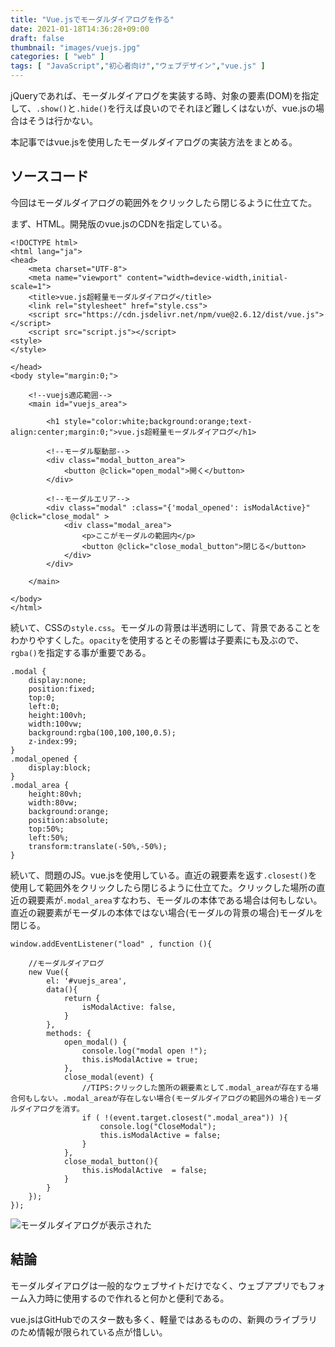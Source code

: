 ```yaml
---
title: "Vue.jsでモーダルダイアログを作る"
date: 2021-01-18T14:36:28+09:00
draft: false
thumbnail: "images/vuejs.jpg"
categories: [ "web" ]
tags: [ "JavaScript","初心者向け","ウェブデザイン","vue.js" ]
---
```



jQueryであれば、モーダルダイアログを実装する時、対象の要素(DOM)を指定して、`.show()`と`.hide()`を行えば良いのでそれほど難しくはないが、vue.jsの場合はそうは行かない。

本記事ではvue.jsを使用したモーダルダイアログの実装方法をまとめる。

## ソースコード

今回はモーダルダイアログの範囲外をクリックしたら閉じるように仕立てた。

まず、HTML。開発版のvue.jsのCDNを指定している。

    <!DOCTYPE html>
    <html lang="ja">
    <head>
        <meta charset="UTF-8">
        <meta name="viewport" content="width=device-width,initial-scale=1">
        <title>vue.js超軽量モーダルダイアログ</title>
        <link rel="stylesheet" href="style.css">
        <script src="https://cdn.jsdelivr.net/npm/vue@2.6.12/dist/vue.js"></script>
        <script src="script.js"></script>
    <style>
    </style>
    
    </head>
    <body style="margin:0;">
    
        <!--vuejs適応範囲-->
        <main id="vuejs_area">
    
            <h1 style="color:white;background:orange;text-align:center;margin:0;">vue.js超軽量モーダルダイアログ</h1>
    
            <!--モーダル駆動部-->
            <div class="modal_button_area">
                <button @click="open_modal">開く</button>
            </div>
    
            <!--モーダルエリア-->
            <div class="modal" :class="{'modal_opened': isModalActive}" @click="close_modal" >
                <div class="modal_area">
                    <p>ここがモーダルの範囲内</p>
                    <button @click="close_modal_button">閉じる</button>
                </div>
            </div>
    
        </main>
    
    </body>
    </html>

続いて、CSSの`style.css`。モーダルの背景は半透明にして、背景であることをわかりやすくした。`opacity`を使用するとその影響は子要素にも及ぶので、`rgba()`を指定する事が重要である。

    .modal {
        display:none;
        position:fixed;
        top:0;
        left:0;
        height:100vh;
        width:100vw;
        background:rgba(100,100,100,0.5);
        z-index:99;
    }
    .modal_opened {
        display:block;
    }
    .modal_area {
        height:80vh;
        width:80vw;
        background:orange;
        position:absolute;
        top:50%;
        left:50%;
        transform:translate(-50%,-50%);
    }


続いて、問題のJS。vue.jsを使用している。直近の親要素を返す`.closest()`を使用して範囲外をクリックしたら閉じるように仕立てた。クリックした場所の直近の親要素が`.modal_area`すなわち、モーダルの本体である場合は何もしない。直近の親要素がモーダルの本体ではない場合(モーダルの背景の場合)モーダルを閉じる。

    window.addEventListener("load" , function (){ 
    
        //モーダルダイアログ
        new Vue({
            el: '#vuejs_area',
            data(){
                return {
                    isModalActive: false,
                }
            },
            methods: {
                open_modal() {
                    console.log("modal open !");
                    this.isModalActive = true;
                },
                close_modal(event) {
                    //TIPS:クリックした箇所の親要素として.modal_areaが存在する場合何もしない。.modal_areaが存在しない場合(モーダルダイアログの範囲外の場合)モーダルダイアログを消す。
                    if ( !(event.target.closest(".modal_area")) ){
                        console.log("CloseModal");
                        this.isModalActive = false;
                    }
                },
                close_modal_button(){
                    this.isModalActive  = false;
                }
            }
        }); 
    });
    

<div class="img-center"><img src="/images/Screenshot from 2021-01-18 14-56-48.png" alt="モーダルダイアログが表示された"></div>

## 結論

モーダルダイアログは一般的なウェブサイトだけでなく、ウェブアプリでもフォーム入力時に使用するので作れると何かと便利である。

vue.jsはGitHubでのスター数も多く、軽量ではあるものの、新興のライブラリのため情報が限られている点が惜しい。

